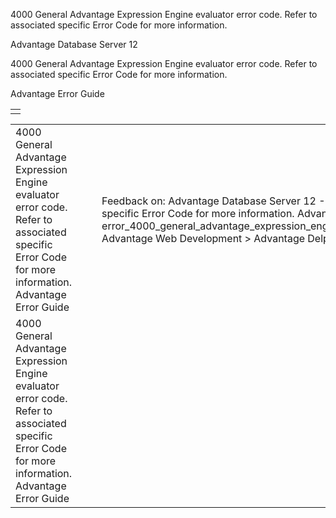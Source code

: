 4000 General Advantage Expression Engine evaluator error code. Refer to associated specific Error Code for more information.




Advantage Database Server 12  

4000 General Advantage Expression Engine evaluator error code. Refer to associated specific Error Code for more information.

Advantage Error Guide

|  |
| --- |
|  |

|  |  |  |  |  |
| --- | --- | --- | --- | --- |
| 4000 General Advantage Expression Engine evaluator error code. Refer to associated specific Error Code for more information.  Advantage Error Guide |  |  | Feedback on: Advantage Database Server 12 - 4000 General Advantage Expression Engine evaluator error code. Refer to associated specific Error Code for more information. Advantage Error Guide error\_4000\_general\_advantage\_expression\_engine\_evaluator\_error\_code\_refer\_to\_associated\_specific\_error\_code\_for\_more\_information\_ Advantage Web Development > Advantage Delphi OData Client > Delphi OData Components > TODataSet / Dear Support Staff, |  |
| 4000 General Advantage Expression Engine evaluator error code. Refer to associated specific Error Code for more information.  Advantage Error Guide |  |  |  |  |